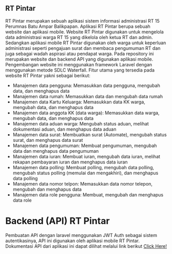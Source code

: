 ## RT Pintar

RT Pintar merupakan sebuah aplikasi sistem informasi administrasi RT 15 Perumnas Batu Ampar Balikpapan. Aplikasi RT Pintar berupa sebuah website dan aplikasi mobile. Website RT Pintar digunakan untuk mengelola data administrasi warga RT 15 yang dikelola oleh ketua RT dan admin. Sedangkan aplikasi mobile RT Pintar digunakan oleh warga untuk keperluan administrasi seperti pengajuan surat dan membaca pengumuman RT dan juga sebagai wadah aspirasi atau pendapat warga. Pada repository ini merupakan website dan backend API yang digunakan aplikasi mobile. Pengembangan website ini menggunakan framework Laravel dengan menggunakan metode SDLC Waterfall. Fitur utama yang tersedia pada website RT Pintar yakni sebagai berikut:
- Manajemen data pengguna: Memasukkan data pengguna, mengubah data, dan menghapus data
- Manajemen data rumah: Memasukkan data dan mengubah data rumah
- Manajemen data Kartu Keluarga: Memasukkan data KK warga, mengubah data, dan menghapus data
- Manajemen data anggota KK (data warga): Memasukkan data warga, mengubah data, dan menghapus data
- Manajemen data aduan warga: Mengubah status aduan, melihat dokumentasi aduan, dan menghapus data aduan
- Manajemen data surat: Membuatkan surat (Automate), mengubah status surat, dan menghapus data surat
- Manajemen data pengumuman: Membuat pengumuman, mengubah data dan menghapus data pengumuman
- Manajemen data iuran: Membuat iuran, mengubah data iuran, melihat rekapan pembayaran iuran dan menghapus data iuran
- Manajemen data polling: Membuat polling, mengubah data polling, mengubah status polling (memulai dan mengakhiri), dan menghapus data polling
- Manajemen data nomor telpon: Memasukkan data nomor telepon, mengubah dan menghapus data
- Manajemen data role pengguna: Membuat, mengubah dan menghapus data role

# Backend (API) RT Pintar
Pembuatan API dengan laravel menggunakan JWT Auth sebagai sistem autentikasinya, API ini digunakan oleh aplikasi mobile RT Pintar. Dokumentasi API dari aplikasi ini dapat dilihat melalui link berikut [Click Here!](https://documenter.getpostman.com/view/24336143/2sA2rGvzab)


